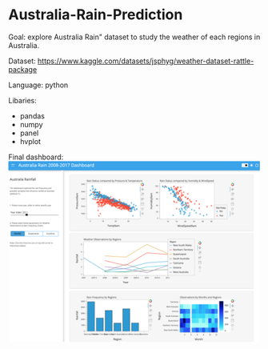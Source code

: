 # Australia-Rain-Prediction

Goal: explore Australia Rain" dataset to study the weather of each regions in Australia.

Dataset: https://www.kaggle.com/datasets/jsphyg/weather-dataset-rattle-package

Language: python

Libaries:
- pandas
- numpy
- panel
- hvplot

Final dashboard: 
![alt text](https://raw.githubusercontent.com/kimthuynh/Australia-Rain-Prediction/main/Australia_rain%20dashboard.png)
